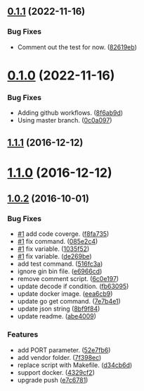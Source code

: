 ## [0.1.1](https://github.com/polinchw/go-hello/compare/v0.1.0...v0.1.1) (2022-11-16)


### Bug Fixes

* Comment out the test for now. ([82619eb](https://github.com/polinchw/go-hello/commit/82619eb6a15751aa1274ee3e5ea9a565b91f32ee))



# [0.1.0](https://github.com/polinchw/go-hello/compare/v1.1.1...v0.1.0) (2022-11-16)


### Bug Fixes

* Adding github workflows. ([8f6ab9d](https://github.com/polinchw/go-hello/commit/8f6ab9d665a666a5916c244c3f7fd90b9af1cb6a))
* Using master branch. ([0c0a097](https://github.com/polinchw/go-hello/commit/0c0a0970bd7b70735a2fd9d029f775599bf54b66))



## [1.1.1](https://github.com/polinchw/go-hello/compare/v1.1.0...v1.1.1) (2016-12-12)



# [1.1.0](https://github.com/polinchw/go-hello/compare/v1.0.2...v1.1.0) (2016-12-12)



## [1.0.2](https://github.com/polinchw/go-hello/compare/e7c678112f03092cbd1c2a706ba84c3740b420fa...v1.0.2) (2016-10-01)


### Bug Fixes

* [#1](https://github.com/polinchw/go-hello/issues/1) add code coverge. ([f8fa735](https://github.com/polinchw/go-hello/commit/f8fa73590ef9e62bb6531c0bee39254b53e32f6e))
* [#1](https://github.com/polinchw/go-hello/issues/1) fix command. ([085e2c4](https://github.com/polinchw/go-hello/commit/085e2c4cd64aeab11bf51b3b61bcfcd90ab9c74a))
* [#1](https://github.com/polinchw/go-hello/issues/1) fix variable. ([1035f52](https://github.com/polinchw/go-hello/commit/1035f52a8bea42c9466a0f484f9b9fe1db59e6e1))
* [#1](https://github.com/polinchw/go-hello/issues/1) fix variable. ([de269be](https://github.com/polinchw/go-hello/commit/de269be35da6b7837a9ea13aadb63f374837ad50))
* add test command. ([516fc3a](https://github.com/polinchw/go-hello/commit/516fc3aae4787f467641f8f98f1ba9e4dc536d9f))
* ignore gin bin file. ([e6966cd](https://github.com/polinchw/go-hello/commit/e6966cddb478e2367d21fbffd79c16ae6ff4e05c))
* remove comment script. ([6c0e197](https://github.com/polinchw/go-hello/commit/6c0e197eac7039f0f472db44be4f600e007e59c7))
* update decode if condition. ([fb63095](https://github.com/polinchw/go-hello/commit/fb63095cd198ff8790517581102214fa7e3b40cf))
* update docker image. ([eea6cb9](https://github.com/polinchw/go-hello/commit/eea6cb91492f775f1712ac70b814060be9620a87))
* update go get command. ([7e7b4e1](https://github.com/polinchw/go-hello/commit/7e7b4e133fc905b0034c76ad080b3d5f5c41ca4e))
* update json string ([8bf9f84](https://github.com/polinchw/go-hello/commit/8bf9f84adcef9c1b6287c2790dd761ef3b19ea36))
* update readme. ([abe4009](https://github.com/polinchw/go-hello/commit/abe40096eacf96de79bcded5458a86e6a6916c31))


### Features

* add PORT parameter. ([52e7fb6](https://github.com/polinchw/go-hello/commit/52e7fb6ce14f88aedb0750b918db80e6489ea1f0))
* add vendor folder. ([7f398ec](https://github.com/polinchw/go-hello/commit/7f398ece5ced1e06c37f6a4305fc960cd5bd650d))
* replace script with Makefile. ([d34cb6d](https://github.com/polinchw/go-hello/commit/d34cb6dbb37ebf606a62e70b2d5b2d6e9df27aac))
* support docker. ([4329cf2](https://github.com/polinchw/go-hello/commit/4329cf28093376febe7f404049a89850af1f8c2f))
* upgrade push ([e7c6781](https://github.com/polinchw/go-hello/commit/e7c678112f03092cbd1c2a706ba84c3740b420fa))



